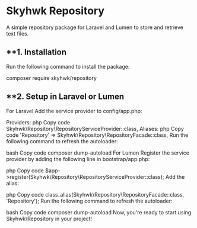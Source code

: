 # Skyhwk Repository
A simple repository package for Laravel and Lumen to store and retrieve text files.

## **1. Installation
Run the following command to install the package:

composer require skyhwk/repository
## **2. Setup in Laravel or Lumen
For Laravel
Add the service provider to config/app.php:

Providers:
php
Copy code
Skyhwk\Repository\RepositoryServiceProvider::class,
Aliases:
php
Copy code
'Repository' => Skyhwk\Repository\RepositoryFacade::class,
Run the following command to refresh the autoloader:

bash
Copy code
composer dump-autoload
For Lumen
Register the service provider by adding the following line in bootstrap/app.php:

php
Copy code
$app->register(Skyhwk\Repository\RepositoryServiceProvider::class);
Add the alias:

php
Copy code
class_alias(Skyhwk\Repository\RepositoryFacade::class, 'Repository');
Run the following command to refresh the autoloader:

bash
Copy code
composer dump-autoload
Now, you're ready to start using Skyhwk\Repository in your project!
